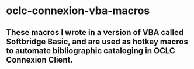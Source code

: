# oclc-connexion-vba-macros

## These macros I wrote in a version of VBA called Softbridge Basic, and are used as hotkey macros to automate bibliographic cataloging in OCLC Connexion Client. 
